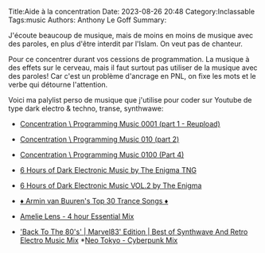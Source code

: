 Title:Aide à la concentration
Date: 2023-08-26 20:48
Category:Inclassable
Tags:music
Authors: Anthony Le Goff
Summary:

J'écoute beaucoup de musique, mais de moins en moins de musique avec des paroles, en plus d'être interdit par l'Islam. On veut pas de chanteur.

Pour ce concentrer durant vos cessions de programmation. La musique à des effets sur le cerveau, mais il faut surtout pas utiliser de la musique avec des paroles! Car c'est un problème d'ancrage en PNL, on fixe les mots et le verbe qui détourne l'attention.

Voici ma palylist perso de musique que j'utilise pour coder sur Youtube de type dark electro & techno, transe, synthwawe:

* [Concentration \ Programming Music 0001 (part 1 - Reupload)](https://www.youtube.com/watch?v=cc3Dofs_j0E)
* [Concentration \ Programming Music 010 (part 2)](https://www.youtube.com/watch?v=pmxYePDPV6M&t=741s)
* [Concentration \ Programming Music 0100 (Part 4)](https://www.youtube.com/watch?v=5CLFwCUyWqY&t=3402s)

* [6 Hours of Dark Electronic Music by The Enigma TNG](https://www.youtube.com/watch?v=f6NsZNp6Hhw&t=6463s)
* [6 Hours of Dark Electronic Music VOL.2 by The Enigma](https://www.youtube.com/watch?v=Yd8KWdMjCc0&t=7719s)

* [♦ Armin van Buuren's Top 30 Trance Songs ♦](https://www.youtube.com/watch?v=h0VBlfJfDV4&t=7331s)

* [Amelie Lens - 4 hour Essential Mix](https://www.youtube.com/watch?v=UgL36NhdmDc&t=657s)

* ['Back To The 80's' | Marvel83' Edition | Best of Synthwave And Retro Electro Music Mix](https://www.youtube.com/watch?v=0QKQlf8r7ls)
 *[Neo Tokyo - Cyberpunk Mix](https://youtu.be/7JqKRqOmzi0?si=Pjsfd6ud4skDYasi)